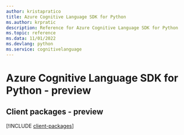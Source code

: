 ```yaml
---
author: kristapratico
title: Azure Cognitive Language SDK for Python
ms.author: krpratic
description: Reference for Azure Cognitive Language SDK for Python
ms.topic: reference
ms.data: 11/01/2022
ms.devlang: python
ms.service: cognitivelanguage
---
```

# Azure Cognitive Language SDK for Python - preview

## Client packages - preview
[!INCLUDE [client-packages](cognitive-language-client-index.md)]